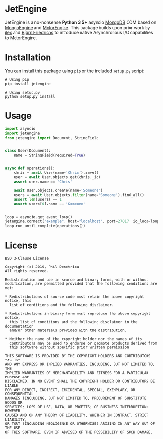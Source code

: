 # JetEngine

JetEngine is a no-nonsense **Python 3.5+** asyncio [MongoDB](https://www.mongodb.com/) ODM based on [MongoEngine](http://mongoengine.org/) and [MotorEngine](https://github.com/heynemann/motorengine). This package builds upon prior work by [ilex](https://github.com/ilex) and [Björn Friedrichs](https://github.com/BFriedrichs) to introduce native Asynchronous I/O capabilities to MotorEngine.

# Installation

You can install this package using `pip` or the included `setup.py` script:

    # Using pip
    pip install jetengine
    
    # Using setup.py
    python setup.py install

# Usage

```python
import asyncio
import jetengine
from jetengine import Document, StringField


class User(Document):
    name = StringField(required=True)


async def operations():
    chris = await User(name='Chris').save()
    user = await User.objects.get(chris._id)
    assert user.name == 'Chris'

    await User.objects.create(name='Someone')
    users = await User.objects.filter(name='Someone').find_all()
    assert len(users) == 1
    assert users[0].name == 'Someone'


loop = asyncio.get_event_loop()
jetengine.connect("example", host="localhost", port=27017, io_loop=loop)
loop.run_until_complete(operations())
```

# License
```text
BSD 3-Clause License

Copyright (c) 2019, Phil Demetriou
All rights reserved.

Redistribution and use in source and binary forms, with or without
modification, are permitted provided that the following conditions are met:

* Redistributions of source code must retain the above copyright notice, this
  list of conditions and the following disclaimer.

* Redistributions in binary form must reproduce the above copyright notice,
  this list of conditions and the following disclaimer in the documentation
  and/or other materials provided with the distribution.

* Neither the name of the copyright holder nor the names of its
  contributors may be used to endorse or promote products derived from
  this software without specific prior written permission.

THIS SOFTWARE IS PROVIDED BY THE COPYRIGHT HOLDERS AND CONTRIBUTORS "AS IS"
AND ANY EXPRESS OR IMPLIED WARRANTIES, INCLUDING, BUT NOT LIMITED TO, THE
IMPLIED WARRANTIES OF MERCHANTABILITY AND FITNESS FOR A PARTICULAR PURPOSE ARE
DISCLAIMED. IN NO EVENT SHALL THE COPYRIGHT HOLDER OR CONTRIBUTORS BE LIABLE
FOR ANY DIRECT, INDIRECT, INCIDENTAL, SPECIAL, EXEMPLARY, OR CONSEQUENTIAL
DAMAGES (INCLUDING, BUT NOT LIMITED TO, PROCUREMENT OF SUBSTITUTE GOODS OR
SERVICES; LOSS OF USE, DATA, OR PROFITS; OR BUSINESS INTERRUPTION) HOWEVER
CAUSED AND ON ANY THEORY OF LIABILITY, WHETHER IN CONTRACT, STRICT LIABILITY,
OR TORT (INCLUDING NEGLIGENCE OR OTHERWISE) ARISING IN ANY WAY OUT OF THE USE
OF THIS SOFTWARE, EVEN IF ADVISED OF THE POSSIBILITY OF SUCH DAMAGE.
```